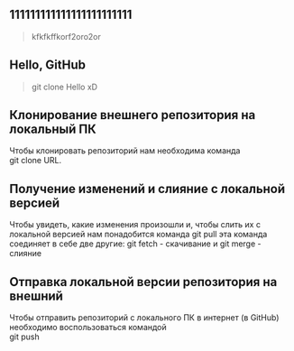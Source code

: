 ## 111111111111111111111111

> kfkfkffkorf2oro2or

## Hello, GitHub

> git clone
> Hello xD

## Клонирование внешнего репозитория на локальный ПК

Чтобы клонировать репозиторий нам необходима команда  
git clone URL.

## Получение изменений и слияние с локальной версией

Чтобы увидеть, какие изменения произошли и, чтобы слить их с локальной версией нам понадобится команда
git pull
эта команда соединяет в себе две другие:
git fetch - скачивание
и git merge - слияние

## Отправка локальной версии репозитория на внешний

Чтобы отправить репозиторий с локального ПК в интернет (в GitHub) необходимо воспользоваться командой  
git push
